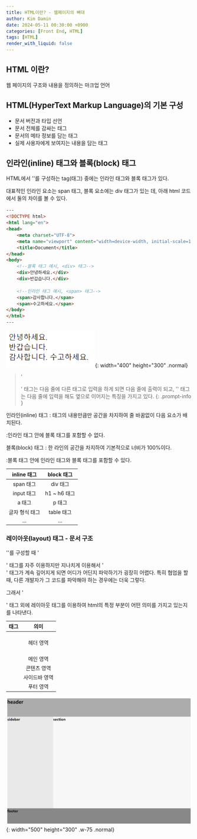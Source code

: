 ```yaml
---
title: HTML이란? - 웹페이지의 뼈대
author: Kim Damin
date: 2024-05-11 00:30:00 +0900
categories: [Front End, HTML]
tags: [HTML]
render_with_liquid: false
---
```


## HTML 이란?
  
웹 페이지의 구조와 내용을 정의하는 마크업 언어


## HTML(HyperText Markup Language)의 기본 구성

- **<!DOCTYPE html>** 문서 버전과 타입 선언
- **<html>** 문서 전체를 감싸는 태그
- **<head>** 문서의 메타 정보를 담는 태그
- **<body>** 실제 사용자에게 보여지는 내용을 담는 태그


## 인라인(inline) 태그와 블록(block) 태그

HTML에서 '<body>'를 구성하는 tag(태그) 중에는 인라인 태그와 블록 태그가 있다.

대표적인 인라인 요소는 span 태그, 블록 요소에는 div 태그가 있는 데, 아래 html 코드에서 둘의 차이를 볼 수 있다.


```html
---
<!DOCTYPE html>
<html lang="en">
<head>
    <meta charset="UTF-8">
    <meta name="viewport" content="width=device-width, initial-scale=1.0">
    <title>Document</title>
</head>
<body>
    <!--블록 태그 예시, <div> 태그-->
    <div>안녕하세요.</div>
    <div>반갑습니다.</div>

    <!--인라인 태그 예시, <span> 태그-->
    <span>감사합니다.</span>
    <span>수고하세요.</span>
</body>
</html>
---
```

![Desktop View](assets/img/html/div&span.png){: width="400" height="300" .normal}

> '<div>' 태그는 다음 줄에 다른 태그로 입력을 하게 되면 다음 줄에 출력이 되고, '<span>' 태그는 다음 줄에 입력을 해도 옆으로 이어지는 특징을 가지고 있다.
{: .prompt-info }


인라인(inline) 태그
: 태그의 내용만큼만 공간을 차지하여 줄 바꿈없이 다음 요소가 배치된다.

:인라인 태그 안에 블록 태그를 포함할 수 없다.

블록(block) 태그
: 한 라인의 공간을 차지하여 기본적으로 너비가 100%이다.

:블록 태그 안에 인라인 태그와 블록 태그를 포함할 수 있다.


|      inline 태그      |      block 태그      |
| :------------------:  | :-----------------:  |
| span 태그             | div 태그             |
| input 태그            | h1 ~ h6 태그         |
| a 태그                | p 태그               |
| 글자 형식 태그         | table 태그           |
| ...                   | ...                  |


### 레이아웃(layout) 태그 - 문서 구조

'<body>'를 구성할 때 '<div>' 태그를 자주 이용하지만 지나치게 이용해서 '<div>' 태그가 계속 깊어지게 되면 어디가 어딘지 파악하기가 굉장히 어렵다. 특히 협업을 할 때, 다른 개발자가 그 코드를 파악해야 하는 경우에는 더욱 그렇다.

그래서 '<div>' 태그 외에 레이아웃 태그를 이용하여 html의 특정 부분이 어떤 의미를 가지고 있는지를 나타낸다.


|         태그          |         의미          |
| :-------------------: | :------------------:  |
| <header>              | 헤더 영역             |
| <main>                | 메인 영역             |
| <section>             | 콘텐츠 영역           |
| <aside>               | 사이드바 영역         |
| <footer>              | 푸터 영역             |


![Desktop View](assets/img/html/layout.png){: width="500" height="300" .w-75 .normal}
